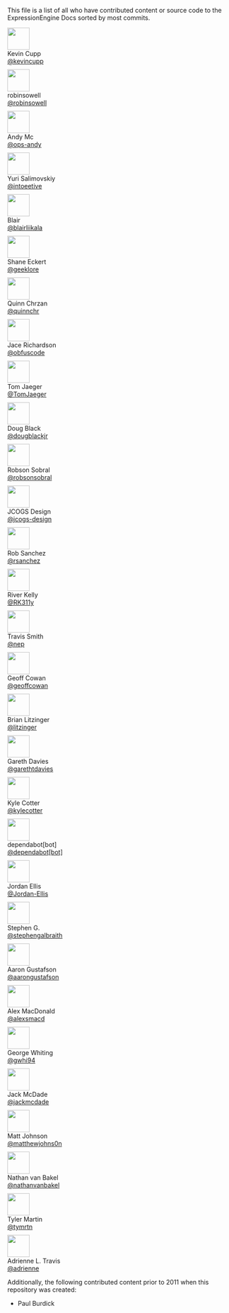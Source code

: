 This file is a list of all who have contributed content or source code to the ExpressionEngine Docs sorted by most commits.


<div class="flex-container" style="margin-bottom:10px"><div class="flex-child"><img src="https://avatars.githubusercontent.com/u/93695?v=4" width=50 style="margin:0 10px 0 0"/></div><div class="flex-child">Kevin Cupp<br><a href="https://github.com/ExpressionEngine/ExpressionEngine-User-Guide/commits?author=kevincupp" target="_BLANK">@kevincupp</a></div></div>
<div class="flex-container" style="margin-bottom:10px"><div class="flex-child"><img src="https://avatars.githubusercontent.com/u/1181219?v=4" width=50 style="margin:0 10px 0 0"/></div><div class="flex-child">robinsowell<br><a href="https://github.com/ExpressionEngine/ExpressionEngine-User-Guide/commits?author=robinsowell" target="_BLANK">@robinsowell</a></div></div>
<div class="flex-container" style="margin-bottom:10px"><div class="flex-child"><img src="https://avatars.githubusercontent.com/u/55093827?v=4" width=50 style="margin:0 10px 0 0"/></div><div class="flex-child">Andy Mc<br><a href="https://github.com/ExpressionEngine/ExpressionEngine-User-Guide/commits?author=ops-andy" target="_BLANK">@ops-andy</a></div></div>
<div class="flex-container" style="margin-bottom:10px"><div class="flex-child"><img src="https://avatars.githubusercontent.com/u/752126?v=4" width=50 style="margin:0 10px 0 0"/></div><div class="flex-child">Yuri Salimovskiy<br><a href="https://github.com/ExpressionEngine/ExpressionEngine-User-Guide/commits?author=intoeetive" target="_BLANK">@intoeetive</a></div></div>
<div class="flex-container" style="margin-bottom:10px"><div class="flex-child"><img src="https://avatars.githubusercontent.com/u/4128963?v=4" width=50 style="margin:0 10px 0 0"/></div><div class="flex-child">Blair<br><a href="https://github.com/ExpressionEngine/ExpressionEngine-User-Guide/commits?author=blairliikala" target="_BLANK">@blairliikala</a></div></div>
<div class="flex-container" style="margin-bottom:10px"><div class="flex-child"><img src="https://avatars.githubusercontent.com/u/748068?v=4" width=50 style="margin:0 10px 0 0"/></div><div class="flex-child">Shane Eckert<br><a href="https://github.com/ExpressionEngine/ExpressionEngine-User-Guide/commits?author=geeklore" target="_BLANK">@geeklore</a></div></div>
<div class="flex-container" style="margin-bottom:10px"><div class="flex-child"><img src="https://avatars.githubusercontent.com/u/199674?v=4" width=50 style="margin:0 10px 0 0"/></div><div class="flex-child">Quinn Chrzan<br><a href="https://github.com/ExpressionEngine/ExpressionEngine-User-Guide/commits?author=quinnchr" target="_BLANK">@quinnchr</a></div></div>
<div class="flex-container" style="margin-bottom:10px"><div class="flex-child"><img src="https://avatars.githubusercontent.com/u/2160089?v=4" width=50 style="margin:0 10px 0 0"/></div><div class="flex-child">Jace Richardson<br><a href="https://github.com/ExpressionEngine/ExpressionEngine-User-Guide/commits?author=obfuscode" target="_BLANK">@obfuscode</a></div></div>
<div class="flex-container" style="margin-bottom:10px"><div class="flex-child"><img src="https://avatars.githubusercontent.com/u/422821?v=4" width=50 style="margin:0 10px 0 0"/></div><div class="flex-child">Tom Jaeger<br><a href="https://github.com/ExpressionEngine/ExpressionEngine-User-Guide/commits?author=TomJaeger" target="_BLANK">@TomJaeger</a></div></div>
<div class="flex-container" style="margin-bottom:10px"><div class="flex-child"><img src="https://avatars.githubusercontent.com/u/6020323?v=4" width=50 style="margin:0 10px 0 0"/></div><div class="flex-child">Doug Black<br><a href="https://github.com/ExpressionEngine/ExpressionEngine-User-Guide/commits?author=dougblackjr" target="_BLANK">@dougblackjr</a></div></div>
<div class="flex-container" style="margin-bottom:10px"><div class="flex-child"><img src="https://avatars.githubusercontent.com/u/931642?v=4" width=50 style="margin:0 10px 0 0"/></div><div class="flex-child">Robson Sobral<br><a href="https://github.com/ExpressionEngine/ExpressionEngine-User-Guide/commits?author=robsonsobral" target="_BLANK">@robsonsobral</a></div></div>
<div class="flex-container" style="margin-bottom:10px"><div class="flex-child"><img src="https://avatars.githubusercontent.com/u/13821249?v=4" width=50 style="margin:0 10px 0 0"/></div><div class="flex-child">JCOGS Design<br><a href="https://github.com/ExpressionEngine/ExpressionEngine-User-Guide/commits?author=jcogs-design" target="_BLANK">@jcogs-design</a></div></div>
<div class="flex-container" style="margin-bottom:10px"><div class="flex-child"><img src="https://avatars.githubusercontent.com/u/227340?v=4" width=50 style="margin:0 10px 0 0"/></div><div class="flex-child">Rob Sanchez<br><a href="https://github.com/ExpressionEngine/ExpressionEngine-User-Guide/commits?author=rsanchez" target="_BLANK">@rsanchez</a></div></div>
<div class="flex-container" style="margin-bottom:10px"><div class="flex-child"><img src="https://avatars.githubusercontent.com/u/65210753?v=4" width=50 style="margin:0 10px 0 0"/></div><div class="flex-child">River Kelly<br><a href="https://github.com/ExpressionEngine/ExpressionEngine-User-Guide/commits?author=RK311y" target="_BLANK">@RK311y</a></div></div>
<div class="flex-container" style="margin-bottom:10px"><div class="flex-child"><img src="https://avatars.githubusercontent.com/u/49483?v=4" width=50 style="margin:0 10px 0 0"/></div><div class="flex-child">Travis Smith<br><a href="https://github.com/ExpressionEngine/ExpressionEngine-User-Guide/commits?author=nep" target="_BLANK">@nep</a></div></div>
<div class="flex-container" style="margin-bottom:10px"><div class="flex-child"><img src="https://avatars.githubusercontent.com/u/163302?v=4" width=50 style="margin:0 10px 0 0"/></div><div class="flex-child">Geoff Cowan<br><a href="https://github.com/ExpressionEngine/ExpressionEngine-User-Guide/commits?author=geoffcowan" target="_BLANK">@geoffcowan</a></div></div>
<div class="flex-container" style="margin-bottom:10px"><div class="flex-child"><img src="https://avatars.githubusercontent.com/u/53965?v=4" width=50 style="margin:0 10px 0 0"/></div><div class="flex-child">Brian Litzinger<br><a href="https://github.com/ExpressionEngine/ExpressionEngine-User-Guide/commits?author=litzinger" target="_BLANK">@litzinger</a></div></div>
<div class="flex-container" style="margin-bottom:10px"><div class="flex-child"><img src="https://avatars.githubusercontent.com/u/135382?v=4" width=50 style="margin:0 10px 0 0"/></div><div class="flex-child">Gareth Davies<br><a href="https://github.com/ExpressionEngine/ExpressionEngine-User-Guide/commits?author=garethtdavies" target="_BLANK">@garethtdavies</a></div></div>
<div class="flex-container" style="margin-bottom:10px"><div class="flex-child"><img src="https://avatars.githubusercontent.com/u/505894?v=4" width=50 style="margin:0 10px 0 0"/></div><div class="flex-child">Kyle Cotter<br><a href="https://github.com/ExpressionEngine/ExpressionEngine-User-Guide/commits?author=kylecotter" target="_BLANK">@kylecotter</a></div></div>
<div class="flex-container" style="margin-bottom:10px"><div class="flex-child"><img src="https://avatars.githubusercontent.com/in/29110?v=4" width=50 style="margin:0 10px 0 0"/></div><div class="flex-child">dependabot[bot]<br><a href="https://github.com/ExpressionEngine/ExpressionEngine-User-Guide/commits?author=dependabot[bot]" target="_BLANK">@dependabot[bot]</a></div></div>
<div class="flex-container" style="margin-bottom:10px"><div class="flex-child"><img src="https://avatars.githubusercontent.com/u/18269476?v=4" width=50 style="margin:0 10px 0 0"/></div><div class="flex-child">Jordan Ellis<br><a href="https://github.com/ExpressionEngine/ExpressionEngine-User-Guide/commits?author=Jordan-Ellis" target="_BLANK">@Jordan-Ellis</a></div></div>
<div class="flex-container" style="margin-bottom:10px"><div class="flex-child"><img src="https://avatars.githubusercontent.com/u/45797159?v=4" width=50 style="margin:0 10px 0 0"/></div><div class="flex-child">Stephen G.<br><a href="https://github.com/ExpressionEngine/ExpressionEngine-User-Guide/commits?author=stephengalbraith" target="_BLANK">@stephengalbraith</a></div></div>
<div class="flex-container" style="margin-bottom:10px"><div class="flex-child"><img src="https://avatars.githubusercontent.com/u/75736?v=4" width=50 style="margin:0 10px 0 0"/></div><div class="flex-child">Aaron Gustafson<br><a href="https://github.com/ExpressionEngine/ExpressionEngine-User-Guide/commits?author=aarongustafson" target="_BLANK">@aarongustafson</a></div></div>
<div class="flex-container" style="margin-bottom:10px"><div class="flex-child"><img src="https://avatars.githubusercontent.com/u/4443644?v=4" width=50 style="margin:0 10px 0 0"/></div><div class="flex-child">Alex MacDonald<br><a href="https://github.com/ExpressionEngine/ExpressionEngine-User-Guide/commits?author=alexsmacd" target="_BLANK">@alexsmacd</a></div></div>
<div class="flex-container" style="margin-bottom:10px"><div class="flex-child"><img src="https://avatars.githubusercontent.com/u/40371755?v=4" width=50 style="margin:0 10px 0 0"/></div><div class="flex-child">George Whiting<br><a href="https://github.com/ExpressionEngine/ExpressionEngine-User-Guide/commits?author=gwhi94" target="_BLANK">@gwhi94</a></div></div>
<div class="flex-container" style="margin-bottom:10px"><div class="flex-child"><img src="https://avatars.githubusercontent.com/u/44739?v=4" width=50 style="margin:0 10px 0 0"/></div><div class="flex-child">Jack McDade<br><a href="https://github.com/ExpressionEngine/ExpressionEngine-User-Guide/commits?author=jackmcdade" target="_BLANK">@jackmcdade</a></div></div>
<div class="flex-container" style="margin-bottom:10px"><div class="flex-child"><img src="https://avatars.githubusercontent.com/u/11818941?v=4" width=50 style="margin:0 10px 0 0"/></div><div class="flex-child">Matt Johnson<br><a href="https://github.com/ExpressionEngine/ExpressionEngine-User-Guide/commits?author=matthewjohns0n" target="_BLANK">@matthewjohns0n</a></div></div>
<div class="flex-container" style="margin-bottom:10px"><div class="flex-child"><img src="https://avatars.githubusercontent.com/u/506981?v=4" width=50 style="margin:0 10px 0 0"/></div><div class="flex-child">Nathan van Bakel<br><a href="https://github.com/ExpressionEngine/ExpressionEngine-User-Guide/commits?author=nathanvanbakel" target="_BLANK">@nathanvanbakel</a></div></div>
<div class="flex-container" style="margin-bottom:10px"><div class="flex-child"><img src="https://avatars.githubusercontent.com/u/4305058?v=4" width=50 style="margin:0 10px 0 0"/></div><div class="flex-child">Tyler Martin<br><a href="https://github.com/ExpressionEngine/ExpressionEngine-User-Guide/commits?author=tymrtn" target="_BLANK">@tymrtn</a></div></div>
<div class="flex-container" style="margin-bottom:10px"><div class="flex-child"><img src="https://avatars.githubusercontent.com/u/89705?v=4" width=50 style="margin:0 10px 0 0"/></div><div class="flex-child">Adrienne L. Travis<br><a href="https://github.com/ExpressionEngine/ExpressionEngine-User-Guide/commits?author=adrienne" target="_BLANK">@adrienne</a></div></div>

Additionally, the following contributed content prior to 2011 when this repository was created:

- Paul Burdick

